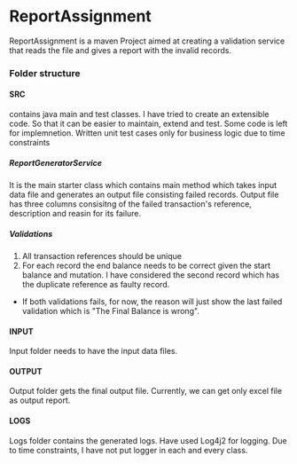 # ReportAssignment

ReportAssignment is a maven Project aimed at creating a validation service that reads the file and gives a report with the invalid records.


### Folder structure

#### SRC
contains java main and test classes. I have tried to create an extensible code. So that it can be easier to maintain, extend and test. Some code is left for implemnetion. Written unit test cases only for business logic due to time constraints

##### ReportGeneratorService 
It is the main starter class which contains main method which takes input data file and generates an output file consisting failed records. Output file has three columns consisitng of the failed transaction's reference, description and reasin for its failure.

##### Validations
1) All transaction references should be unique
2) For each record the end balance needs to be correct given the start balance and mutation. I have considered the second record which has the duplicate reference   as faulty record.

* If both validations fails, for now, the reason will just show the last failed validation which is "The Final Balance is wrong".

#### INPUT
Input folder needs to have the input data files.

#### OUTPUT
Output folder gets the final output file. Currently, we can get only excel file as output report. 

#### LOGS
Logs folder contains the generated logs. Have used Log4j2 for logging. Due to time constraints, I have not put logger in each and every class.




